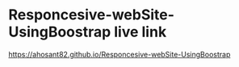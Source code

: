 # Responcesive-webSite-UsingBoostrap live link 

https://ahosant82.github.io/Responcesive-webSite-UsingBoostrap
